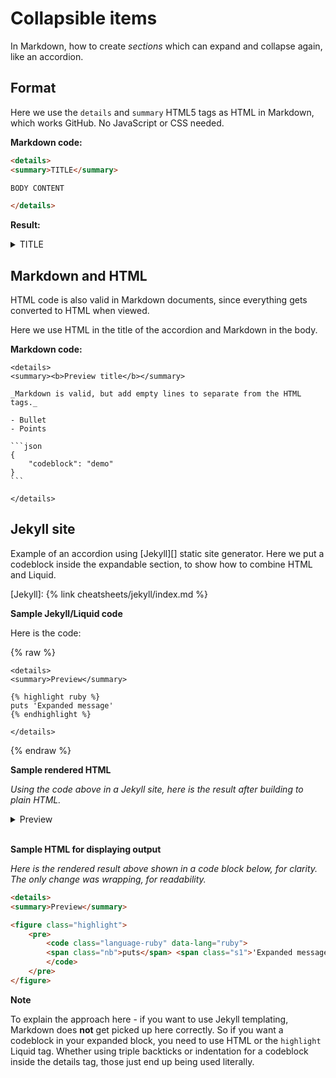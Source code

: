 # Collapsible items

In Markdown, how to create _sections_ which can expand and collapse again, like an accordion.


## Format

Here we use the `details` and `summary` HTML5 tags as HTML in Markdown, which works GitHub. No JavaScript or CSS needed.


**Markdown code:**

```html
<details>
<summary>TITLE</summary>

BODY CONTENT

</details>
```

**Result:**

<details>
<summary>TITLE</summary>

BODY CONTENT

</details>


## Markdown and HTML

HTML code is also valid in Markdown documents, since everything gets converted to HTML when viewed.

Here we use HTML in the title of the accordion and Markdown in the body.

**Markdown code:**

    <details>
    <summary><b>Preview title</b></summary>

    _Markdown is valid, but add empty lines to separate from the HTML tags._

    - Bullet
    - Points

    ```json
    {
        "codeblock": "demo"
    }
    ```

    </details>

<!-- Result omitted here as Jekyll can't handle it right. Though I could force it to HTML without Jekyll and then add the result as HTML. -->


## Jekyll site

Example of an accordion using [Jekyll][] static site generator. Here we put a codeblock inside the expandable section, to show how to combine HTML and Liquid.

[Jekyll]: {% link cheatsheets/jekyll/index.md %}

**Sample Jekyll/Liquid code**

Here is the code:

{% raw %}

```liquid
<details>
<summary>Preview</summary>

{% highlight ruby %}
puts 'Expanded message'
{% endhighlight %}

</details>
```

{% endraw %}

**Sample rendered HTML**

_Using the code above in a Jekyll site, here is the result after building to plain HTML._

<details>
<summary>Preview</summary>
<figure class="highlight">
<pre><code class="language-ruby" data-lang="ruby">
<span class="nb">puts</span> <span class="s1">'Expanded message'</span>
</code></pre>
</figure>
</details>

<br>

**Sample HTML for displaying output**

_Here is the rendered result above shown in a code block below, for clarity. The only change was wrapping, for readability._

```html
<details>
<summary>Preview</summary>

<figure class="highlight">
    <pre>
        <code class="language-ruby" data-lang="ruby">
        <span class="nb">puts</span> <span class="s1">'Expanded message'</span>
        </code>
    </pre>
</figure>
```

**Note**

To explain the approach here - if you want to use Jekyll templating, Markdown does **not** get picked up here correctly. So if you want a codeblock in your expanded block, you need to use HTML or the `highlight` Liquid tag. Whether using triple backticks or indentation for a codeblock inside the details tag, those just end up being used literally.
